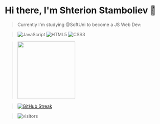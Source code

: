 # Hi there, I'm Shterion Stamboliev :wave:

> Currently I'm studying @SoftUni to become a JS Web Dev: 

> ![JavaScript](https://img.shields.io/badge/javascript-%23323330.svg?style=for-the-badge&logo=javascript&logoColor=%23F7DF1E) 
> ![HTML5](https://img.shields.io/badge/html5-%23E34F26.svg?style=for-the-badge&logo=html5&logoColor=white)
> ![CSS3](https://img.shields.io/badge/css3-%231572B6.svg?style=for-the-badge&logo=css3&logoColor=white)


>  <img height="180em" src="https://github-readme-stats.vercel.app/api?>username=ShterionStamboliev&show_icons=true&hide_border=true&&count_private=true&include_all_commits=true" />

> [![GitHub Streak](http://github-readme-streak-stats.herokuapp.com?user=ShterionStamboliev&theme=synthwave&hide_border=true)](https://git.io/streak-stats)


> ![visitors](https://visitor-badge.glitch.me/badge?page_id=106755752)
